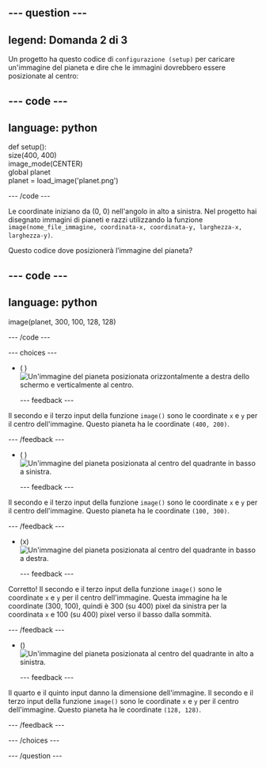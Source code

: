 
--- question ---
---
legend: Domanda 2 di 3
---

Un progetto ha questo codice di `configurazione (setup)` per caricare un'immagine del pianeta e dire che le immagini dovrebbero essere posizionate al centro:

--- code ---
---
language: python
---

def setup():   
  size(400, 400)   
  image_mode(CENTER)   
  global planet   
  planet = load_image('planet.png')

--- /code ---

Le coordinate iniziano da (0, 0) nell'angolo in alto a sinistra. Nel progetto hai disegnato immagini di pianeti e razzi utilizzando la funzione `image(nome_file_immagine, coordinata-x, coordinata-y, larghezza-x, larghezza-y)`.

Questo codice dove posizionerà l’immagine del pianeta?

--- code ---
---
language: python
---

image(planet, 300, 100, 128, 128)

--- /code ---

--- choices ---

- ( )
![Un'immagine del pianeta posizionata orizzontalmente a destra dello schermo e verticalmente al centro.](images/planet400200.png)

  --- feedback ---

Il secondo e il terzo input della funzione `image()` sono le coordinate `x` e `y` per il centro dell'immagine. Questo pianeta ha le coordinate `(400, 200)`.

  --- /feedback ---

- ( )
![Un'immagine del pianeta posizionata al centro del quadrante in basso a sinistra.](images/planet100300.png)

  --- feedback ---

Il secondo e il terzo input della funzione `image()` sono le coordinate `x` e `y` per il centro dell'immagine. Questo pianeta ha le coordinate `(100, 300)`.

  --- /feedback ---

- (x)
![Un'immagine del pianeta posizionata al centro del quadrante in basso a destra.](images/planet300100.png)

  --- feedback ---

Corretto! Il secondo e il terzo input della funzione `image()` sono le coordinate `x` e `y` per il centro dell'immagine. Questa immagine ha le coordinate (300, 100), quindi è 300 (su 400) pixel da sinistra per la coordinata `x` e 100 (su 400) pixel verso il basso dalla sommità.

  --- /feedback ---

- ()
![Un'immagine del pianeta posizionata al centro del quadrante in alto a sinistra.](images/planet128128.png)

  --- feedback ---

Il quarto e il quinto input danno la dimensione dell'immagine. Il secondo e il terzo input della funzione `image()` sono le coordinate `x` e `y` per il centro dell'immagine. Questo pianeta ha le coordinate `(128, 128)`.

  --- /feedback ---

--- /choices ---

--- /question ---
